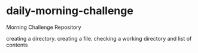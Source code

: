 # daily-morning-challenge
Morning Challenge Repository

<p>creating a directory. creating a file. checking a working directory and list of contents</p>
